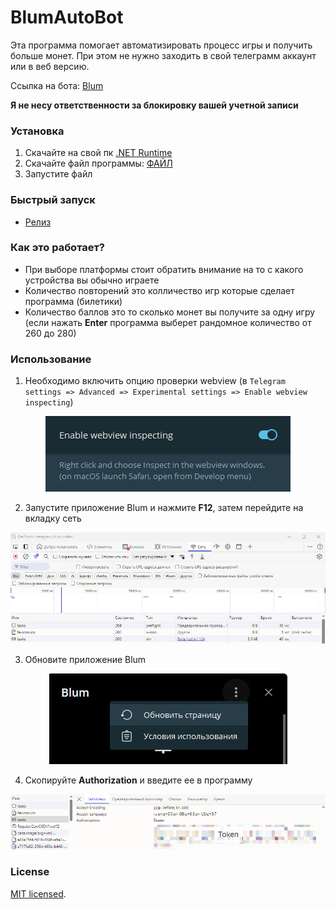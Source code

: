 # BlumAutoBot

Эта программа помогает автоматизировать процесс игры и получить больше монет. При этом не нужно заходить в свой телеграмм аккаунт или в веб версию.

Ссылка на бота: [Blum](https://t.me/BlumCryptoBot/app?startapp=ref_D3LL3IumB9)

**Я не несу ответственности за блокировку вашей учетной записи**

### Установка
1. Скачайте на свой пк [.NET Runtime](https://dotnet.microsoft.com/en-us/download/dotnet/8.0)
2. Скачайте файл программы: [ФАЙЛ](https://github.com/provincialcxz/BlumAutoBot/releases/download/Blum/BumBot.exe)
3. Запустите файл

### Быстрый запуск
* [Релиз](https://github.com/provincialcxz/BlumAutoBot/releases/tag/Blum)

### Как это работает?
* При выборе платформы стоит обратить внимание на то с какого устройства вы обычно играете
* Количество повторений это колличество игр которые сделает программа (билетики)
* Количество баллов это то сколько монет вы получите за одну игру (если нажать **Enter** программа выберет рандомное количество от 260 до 280)

### Использование
1. Необходимо включить опцию проверки webview (в `Telegram settings => Advanced => Experimental settings => Enable webview inspecting`)   
<div align="center">
  <img src="/images/first.jpg" alt="Картинка">
</div>

2. Запустите приложение Blum и нажмите **F12**, затем перейдите на вкладку сеть   
<div align="center">
  <img src="/images/second.jpg" alt="Картинка">
</div>

3. Обновите приложение Blum    
<div align="center">
  <img src="/images/third.jpg" alt="Картинка">
</div>

4. Скопируйте **Authorization** и введите ее в программу   
<div align="center">
  <img src="/images/fourth.jpg" alt="Картинка">
</div>


### License

[MIT licensed](LICENSE).